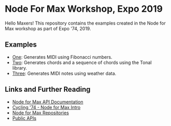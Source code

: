 # Node For Max Workshop, Expo 2019

Hello Maxers! This repository contains the examples created in the Node for Max workshop as part of Expo '74, 2019. 

## Examples
- [One](https://github.com/catarak/n4m-workshop-expo-2019/blob/master/one/README.md): Generates MIDI using Fibonacci numbers.
- [Two](https://github.com/catarak/n4m-workshop-expo-2019/blob/master/two/README.md): Generates chords and a sequence of chords using the Tonal library.
- [Three](https://github.com/catarak/n4m-workshop-expo-2019/blob/master/three/README.md): Generates MIDI notes using weather data. 

## Links and Further Reading
- [Node for Max API Documentation](https://docs.cycling74.com/nodeformax/api/)
- [Cycling '74 - Node for Max Intro](https://cycling74.com/articles/node-for-max-intro-%E2%80%93-let%E2%80%99s-get-started)
- [Node for Max Repositories](https://cycling74.com/articles/node-for-max-repositories-mining-for-gold)
- [Public APIs](https://github.com/toddmotto/public-apis)
